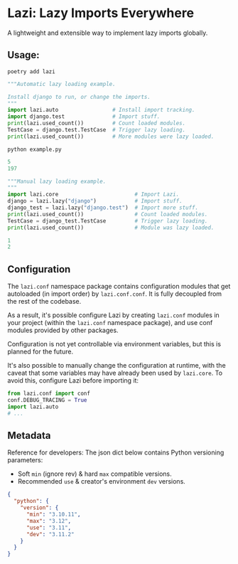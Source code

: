 # Lazi: Lazy Imports Everywhere

A lightweight and extensible way to implement lazy imports globally.

## Usage:

```shell
poetry add lazi
```

```python
"""Automatic lazy loading example.

Install django to run, or change the imports.
"""
import lazi.auto                 # Install import tracking.
import django.test               # Import stuff.
print(lazi.used_count())         # Count loaded modules.
TestCase = django.test.TestCase  # Trigger lazy loading.
print(lazi.used_count())         # More modules were lazy loaded.
```

```shell
python example.py
```

```python
5
197
```

```python
"""Manual lazy loading example.
"""
import lazi.core                        # Import Lazi.
django = lazi.lazy("django")            # Import stuff.
django_test = lazi.lazy("django.test")  # Import more stuff.
print(lazi.used_count())                # Count loaded modules.
TestCase = django_test.TestCase         # Trigger lazy loading.
print(lazi.used_count())                # Module was lazy loaded.
```

```python
1
2
```

## Configuration

The `lazi.conf` namespace package contains configuration modules
that get autoloaded (in import order) by `lazi.conf.conf`.
It is fully decoupled from the rest of the codebase.

As a result, it's possible configure Lazi by creating `lazi.conf`
modules in your project (within the `lazi.conf` namespace package),
and use conf modules provided by other packages.

Configuration is not yet controllable via environment variables,
but this is planned for the future.

It's also possible to manually change the configuration at runtime,
with the caveat that some variables may have already been used by
`lazi.core`. To avoid this, configure Lazi before importing it:

```python
from lazi.conf import conf
conf.DEBUG_TRACING = True
import lazi.auto
# ...
```


## Metadata

Reference for developers: The json dict below contains Python versioning parameters:
- Soft `min` (ignore rev) & hard `max` compatible versions.
- Recommended `use` & creator's environment `dev` versions.

```json
{
  "python": {
    "version": {
      "min": "3.10.11",
      "max": "3.12",
      "use": "3.11",
      "dev": "3.11.2"
    }
  }
}
```